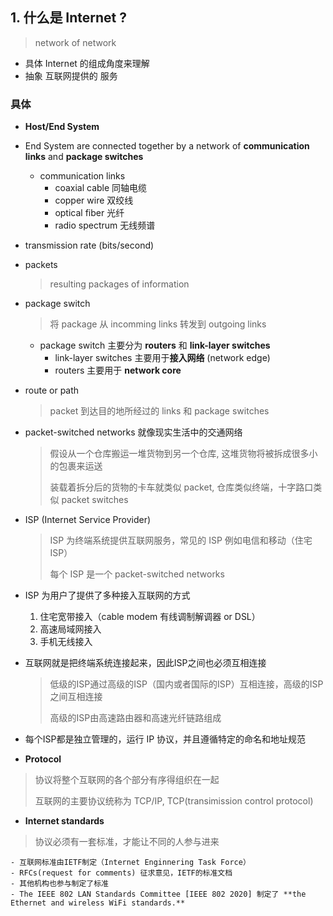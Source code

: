 ## 1. 什么是 Internet ?
> network of network
- 具体 Internet 的组成角度来理解
- 抽象 互联网提供的 服务
### 具体
  - **Host/End System**
  - End System are connected together by a network of **communication links** and **package switches**
    - communication links
      - coaxial cable 同轴电缆
      - copper wire 双绞线
      - optical fiber 光纤
      - radio spectrum 无线频谱
  - transmission rate (bits/second)
  - packets

    > resulting packages of information

  - package switch

    > 将 package 从 incomming links 转发到 outgoing links

    - package switch 主要分为 **routers** 和 **link-layer switches**
      - link-layer switches 主要用于**接入网络** (network edge)
      - routers 主要用于 **network core**

  - route or path

    > packet 到达目的地所经过的 links 和 package switches

  - packet-switched networks 就像现实生活中的交通网络

    > 假设从一个仓库搬运一堆货物到另一个仓库, 这堆货物将被拆成很多小的包裹来运送
    >
    > 装载着拆分后的货物的卡车就类似 packet, 仓库类似终端，十字路口类似 packet switches

  - ISP (Internet Service Provider)

    > ISP 为终端系统提供互联网服务，常见的 ISP 例如电信和移动（住宅ISP）
    >
    > 每个 ISP 是一个 packet-switched networks

  - ISP 为用户了提供了多种接入互联网的方式

    1. 住宅宽带接入（cable modem 有线调制解调器 or DSL）
    2. 高速局域网接入
    3. 手机无线接入

  - 互联网就是把终端系统连接起来，因此ISP之间也必须互相连接

    > 低级的ISP通过高级的ISP（国内或者国际的ISP）互相连接，高级的ISP之间互相连接
    >
    > 高级的ISP由高速路由器和高速光纤链路组成

  - 每个ISP都是独立管理的，运行 IP 协议，并且遵循特定的命名和地址规范

  - **Protocol**

  > 协议将整个互联网的各个部分有序得组织在一起
  >
  > 互联网的主要协议统称为 TCP/IP, TCP(transimission control protocol)

  - **Internet standards**

  > 协议必须有一套标准，才能让不同的人参与进来

    - 互联网标准由IETF制定（Internet Enginnering Task Force）
    - RFCs(request for comments) 征求意见，IETF的标准文档
    - 其他机构也参与制定了标准
    - The IEEE 802 LAN Standards Committee [IEEE 802 2020] 制定了 **the Ethernet and wireless WiFi standards.**